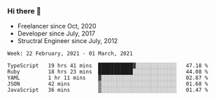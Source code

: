 ### Hi there 👋

- Freelancer since Oct, 2020
- Developer since July, 2017
- Structral Engineer since July, 2012

<!--START_SECTION:waka-->
```text
Week: 22 February, 2021 - 01 March, 2021

TypeScript   19 hrs 41 mins  ███████████▓░░░░░░░░░░░░░   47.18 % 
Ruby         18 hrs 23 mins  ███████████░░░░░░░░░░░░░░   44.08 % 
YAML         1 hr 11 mins    ▓░░░░░░░░░░░░░░░░░░░░░░░░   02.87 % 
JSON         42 mins         ▒░░░░░░░░░░░░░░░░░░░░░░░░   01.68 % 
JavaScript   36 mins         ▒░░░░░░░░░░░░░░░░░░░░░░░░   01.47 % 
```
<!--END_SECTION:waka-->

